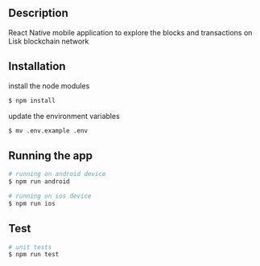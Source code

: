 ## Description

React Native mobile application to explore the blocks and transactions on Lisk blockchain network

## Installation
install the node modules
```bash
$ npm install
```
update the environment variables
```bash
$ mv .env.example .env
```
## Running the app

```bash
# running on android device
$ npm run android

# running on ios device
$ npm run ios

```

## Test

```bash
# unit tests
$ npm run test
